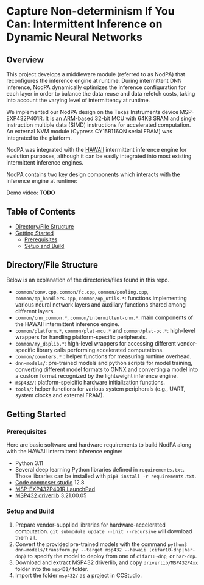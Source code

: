 # Capture Non-determinism If You Can: Intermittent Inference on Dynamic Neural Networks

<!-- ABOUT THE PROJECT -->
## Overview

This project develops a middleware module (referred to as NodPA) that reconfigures the inference engine at runtime. During intermittent DNN inference, NodPA dynamically optimizes the inference configuration for each layer in order to balance the data reuse and data refetch costs, taking into account the varying level of intermittency at runtime. 

We implemented our NodPA design on the Texas Instruments device MSP-EXP432P401R. It is an ARM-based 32-bit MCU with 64KB SRAM and single instruction multiple data (SIMD) instructions for accelerated computation. An external NVM module (Cypress CY15B116QN serial FRAM) was integrated to the platform. 

NodPA was integrated with the [HAWAII](https://ieeexplore.ieee.org/document/9211553) intermittent inference engine for evalution purposes, although it can be easily integrated into most existing intermittent inference engines. 

NodPA contains two key design components which interacts with the inference engine at runtime:

<!-- * Performance estimation: implements an indirect metric, referred to as the _Usage Span_, which is used to evaluate an inference configuration under a specific level of intermittency
* Runtime reconfiguration: dynamically updates the inference configuration parameters using feedback from the performance estimation component and heuristics derived at design time. -->


<!-- For more technical details, please refer to our paper **TODO**. -->

Demo video: **TODO**

<!-- TABLE OF CONTENTS -->
## Table of Contents

* [Directory/File Structure](#directory/file-structure)
* [Getting Started](#getting-started)
  * [Prerequisites](#prerequisites)
  * [Setup and Build](#setup-and-build)

## Directory/File Structure

Below is an explanation of the directories/files found in this repo.

* `common/conv.cpp`, `common/fc.cpp`, `common/pooling.cpp`, `common/op_handlers.cpp`, `common/op_utils.*`: functions implementing various neural network layers and auxiliary functions shared among different layers.
* `common/cnn_common.*`, `common/intermittent-cnn.*`: main components of the HAWAII intermittent inference engine.
* `common/platform.*`, `common/plat-mcu.*` and `common/plat-pc.*`: high-level wrappers for handling platform-specific peripherals.
* `common/my_dsplib.*`: high-level wrappers for accessing different vendor-specific library calls performing accelerated computations.
* `common/counters.*` : helper functions for measuring runtime overhead.
* `dnn-models/`: pre-trained models and python scripts for model training, converting different model formats to ONNX and converting a model into a custom format recognized by the lightweight inference engine.
* `msp432/`: platform-speicific hardware initialization functions.
* `tools/`: helper functions for various system peripherals (e.g., UART, system clocks and external FRAM).

## Getting Started

### Prerequisites

Here are basic software and hardware requirements to build NodPA along with the HAWAII intermittent inference engine:

* Python 3.11
* Several deep learning Python libraries defined in `requirements.txt`. Those libraries can be installed with `pip3 install -r requirements.txt`.
* [Code composer studio](https://www.ti.com/tool/CCSTUDIO) 12.8
* [MSP-EXP432P401R LaunchPad](https://www.ti.com/tool/MSP-EXP432P401R)
* [MSP432 driverlib](https://www.ti.com/tool/MSPDRIVERLIB) 3.21.00.05

### Setup and Build

1. Prepare vendor-supplied libraries for hardware-accelerated computation. `git submodule update --init --recursive` will download them all.
1. Convert the provided pre-trained models with the command `python3 dnn-models/transform.py --target msp432 --hawaii (cifar10-dnp|har-dnp)` to specify the model to deploy from one of `cifar10-dnp`, or `har-dnp`.
1. Download and extract MSP432 driverlib, and copy `driverlib/MSP432P4xx` folder into the `msp432/` folder.
1. Import the folder `msp432/` as a project in CCStudio.
